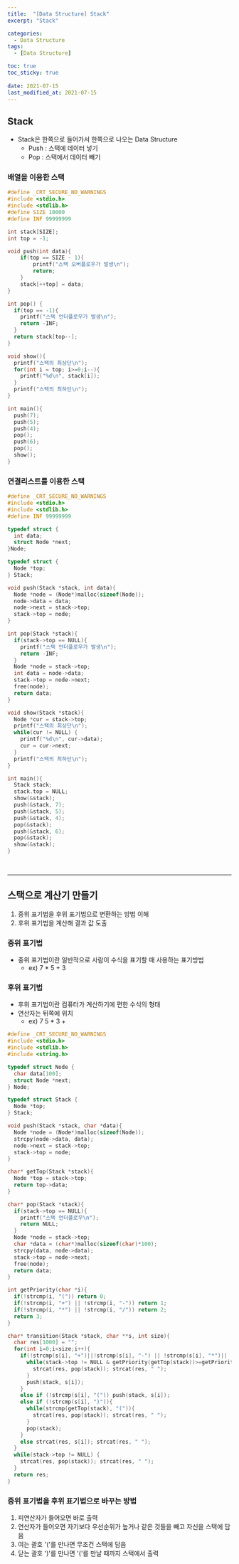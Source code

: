 ```yaml
---
title:  "[Data Structure] Stack"
excerpt: "Stack"

categories:
  - Data Structure
tags:
  - [Data Structure]

toc: true
toc_sticky: true
 
date: 2021-07-15
last_modified_at: 2021-07-15
---
```

## Stack
- Stack은 한쪽으로 들어가서 한쪽으로 나오는 Data Structure
    - Push : 스택에 데이터 넣기
    - Pop : 스택에서 데이터 빼기

### 배열을 이용한 스택
```cpp
#define _CRT_SECURE_NO_WARNINGS
#include <stdio.h>
#include <stdlib.h>
#define SIZE 10000
#define INF 99999999

int stack[SIZE];
int top = -1;

void push(int data){
    if(top == SIZE - 1){
        printf("스택 오버플로우가 발생\n");
        return;
    }
    stack[++top] = data;
}

int pop() {
  if(top == -1){
    printf("스택 언더플로우가 발생\n");
    return -INF;
  }
  return stack[top--];
}

void show(){
  printf("스택의 최상단\n");
  for(int i = top; i>=0;i--){
    printf("%d\n", stack[i]);
  }
  printf("스택의 최하단\n");
}

int main(){
  push(7);
  push(5);
  push(4);
  pop();
  push(6);
  pop();
  show();
}
```

### 연결리스트를 이용한 스택
```cpp
#define _CRT_SECURE_NO_WARNINGS
#include <stdio.h>
#include <stdlib.h>
#define INF 99999999

typedef struct {
  int data;
  struct Node *next;
}Node;

typedef struct {
  Node *top;
} Stack;

void push(Stack *stack, int data){
  Node *node = (Node*)malloc(sizeof(Node));
  node->data = data;
  node->next = stack->top;
  stack->top = node;
}

int pop(Stack *stack){
  if(stack->top == NULL){
    printf("스택 언더플로우가 발생\n");
    return -INF;
  }
  Node *node = stack->top;
  int data = node->data;
  stack->top = node->next;
  free(node);
  return data;
}

void show(Stack *stack){
  Node *cur = stack->top;
  printf("스택의 최상단\n");
  while(cur != NULL) {
    printf("%d\n", cur->data);
    cur = cur->next;
  }
  printf("스택의 최하단\n");
}

int main(){
  Stack stack;
  stack.top = NULL;
  show(&stack);
  push(&stack, 7);
  push(&stack, 5);
  push(&stack, 4);
  pop(&stack);
  push(&stack, 6);
  pop(&stack);
  show(&stack);
}
```
<br>

---

## 스택으로 계산기 만들기
1. 중위 표기법을 후위 표기법으로 변환하는 방법 이해
2. 후위 표기법을 계산해 결과 값 도출

### 중위 표기법
- 중위 표기법이란 일반적으로 사람이 수식을 표기할 때 사용하는 표기방법
  - ex) 7 * 5 + 3

### 후위 표기법
- 후위 표기법이란 컴퓨터가 계산하기에 편한 수식의 형태
- 연산자는 뒤쪽에 위치
  - ex) 7 5 * 3 +


```cpp
#define _CRT_SECURE_NO_WARNINGS
#include <stdio.h>
#include <stdlib.h>
#include <string.h>

typedef struct Node {
  char data[100];
  struct Node *next;
} Node;

typedef struct Stack {
  Node *top;
} Stack;

void push(Stack *stack, char *data){
  Node *node = (Node*)malloc(sizeof(Node));
  strcpy(node->data, data);
  node->next = stack->top;
  stack->top = node;
}

char* getTop(Stack *stack){
  Node *top = stack->top;
  return top->data;
}

char* pop(Stack *stack){
  if(stack->top == NULL){
    printf("스택 언더플로우\n");
    return NULL;
  }
  Node *node = stack->top;
  char *data = (char*)malloc(sizeof(char)*100);
  strcpy(data, node->data);
  stack->top = node->next;
  free(node);
  return data;
}

int getPriority(char *i){
  if(!strcmp(i, "(")) return 0;
  if(!strcmp(i, "+") || !strcmp(i, "-")) return 1;
  if(!strcmp(i, "*") || !strcmp(i, "/")) return 2;
  return 3;
}

char* transition(Stack *stack, char **s, int size){
  char res[1000] = "";
  for(int i=0;i<size;i++){
    if(!strcmp(s[i], "+")||!strcmp(s[i], "-") || !strcmp(s[i], "*")|| !strcmp(s[i], "/")){
      while(stack->top != NULL & getPriority(getTop(stack))>=getPriority(s[i])){
        strcat(res, pop(stack)); strcat(res, " ");
      }
      push(stack, s[i]);
    }
    else if (!strcmp(s[i], "(")) push(stack, s[i]);
    else if (!strcmp(s[i], ")")){
      while(strcmp(getTop(stack), "(")){
        strcat(res, pop(stack)); strcat(res, " ");
      }
      pop(stack);
    }
    else strcat(res, s[i]); strcat(res, " ");
  }
  while(stack->top != NULL) {
    strcat(res, pop(stack)); strcat(res, " ");
  }
  return res;
}
```
### 중위 표기법을 후위 표기법으로 바꾸는 방법
1. 피연산자가 들어오면 바로 출력
2. 연산자가 들어오면 자기보다 우선순위가 높거나 같은 것들을 빼고 자신을 스택에 담음
3. 여는 괄호 '('를 만나면 무조건 스택에 담음
4. 닫는 괄호 ')'를 만나면 '('를 만날 때까지 스택에서 출력
